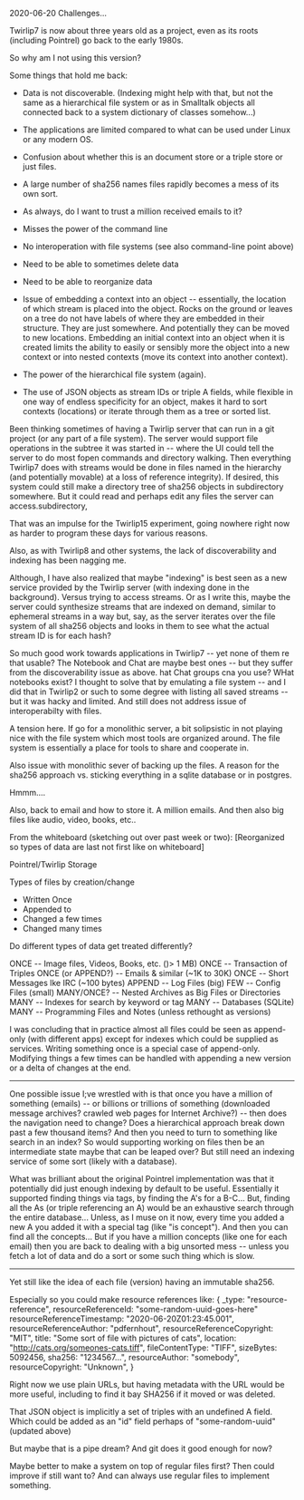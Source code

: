 2020-06-20 Challenges...

Twirlip7 is now about three years old as a project, even as its roots (including Pointrel) go back to the early 1980s.

So why am I not using this version?

Some things that hold me back:

* Data is not discoverable.
(Indexing might help with that, but not the same as a hierarchical file system or as in Smalltalk objects all connected back to a system dictionary of classes somehow...)

* The applications are limited compared to what can be used under Linux or any modern OS.

* Confusion about whether this is an document store or a triple store or just files.

* A large number of sha256 names files rapidly becomes a mess of its own sort.

* As always, do I want to trust a million received emails to it?

* Misses the power of the command line 

* No interoperation with file systems (see also command-line point above)

* Need to be able to sometimes delete data

* Need to be able to reorganize data

* Issue of embedding a context  into an object -- essentially, the location of which stream is placed into the object. Rocks on the ground or leaves on a tree do not have labels of where they are embedded in their structure. They are just somewhere. And potentially they can be moved to new locations. Embedding an initial context into an object when it is created limits the ability to easily or sensibly more the object into a new context or into nested contexts (move its context into another context).

* The power of the hierarchical file system (again).

* The use of JSON objects as stream IDs or triple A fields, while flexible in one way of endless specificity for an object, makes it hard to sort contexts (locations) or iterate through them as a tree or sorted list.

Been thinking sometimes of having a Twirlip server that can run in a git project (or any part of a file system). The server would support file operations in the subtree it was started in -- where the UI could tell the server to do most fopen commands and directory walking. Then everything Twirlip7 does with streams would be done in files named in the hierarchy (and potentially movable) at a loss of reference integrity). If desired, this system could still make a directory tree of sha256 objects in   subdirectory somewhere. But it could read and perhaps edit any files the server can access.subdirectory,

That was an impulse for the Twirlip15 experiment, going nowhere right now as harder to program these days for various reasons.

Also, as with Twirlip8 and other systems, the lack of discoverability and indexing has been nagging me.

Although, I have also realized that maybe "indexing" is best seen as a new service provided by the Twirlip server (with indexing done in the background). Versus trying to access streams. Or as I write this, maybe the server could synthesize streams that are indexed on demand, similar to ephemeral streams in a way but, say, as the server iterates over the file system of all sha256 objects and looks in them to see what the actual stream ID is for each hash?

So much good work towards applications in Twirlip7 -- yet none of them re that usable? The Notebook and Chat are maybe best ones -- but they suffer from the discoverability issue as above. hat Chat groups cna you use? WHat notebooks exist? I thought to solve that by emulating a file system -- and I did that in Twirlip2 or such to some degree with listing all saved streams -- but it was hacky and limited. And still does not address issue of interoperabilty with files.

A tension here. If go for a monolithic server, a bit solipsistic in not playing nice with the file system which most tools are organized around. The file system is essentially a place for tools to share and cooperate in. 

Also issue with monolithic sever of backing up the files. A reason for the sha256 approach vs. sticking everything in a sqlite database or in postgres. 

Hmmm....

Also, back to email and how to store it. A million emails. And then also big files like audio, video, books, etc..

From the whiteboard (sketching out over past week or two):
[Reorganized so types of data are last not first like on whiteboard]

Pointrel/Twirlip Storage

Types of files by creation/change
* Written Once
* Appended to
* Changed a few times
* Changed many times

Do different types of data get treated differently?

ONCE -- Image files, Videos, Books, etc. ()> 1 MB)
ONCE -- Transaction of Triples
ONCE (or APPEND?) -- Emails & similar (~1K to 30K)
ONCE -- Short Messages lke IRC (~100 bytes)
APPEND -- Log Files (big)
FEW -- Config Files (small)
MANY/ONCE? -- Nested Archives as Big Files or Directories
MANY -- Indexes for search by keyword or tag
MANY -- Databases (SQLite)
MANY -- Programming Files and Notes (unless rethought as versions)

I was concluding that in practice almost all files could be seen as append-only (with different apps) except for indexes which could be supplied as services. Writing something once is a special case of append-only. Modifying things a few times can be handled with appending a new version or a delta of changes at the end.

-----

One possible issue I;ve wrestled with is that once you have a million of something (emails) -- or billions or trillions of something (downloaded message archives? crawled web pages for Internet Archive?) -- then does the navigation need to change? Does a hierarchical approach break down past a few thousand items? And then you need to turn to something like search in an index? So would supporting working on files then be an intermediate state maybe that can be leaped over? But still need an indexing service of some sort (likely with a database).

What was brilliant about the original Pointrel implementation was that it potentially did just enough indexing by default to be useful. Essentially it supported finding things via tags, by finding the A's for a B-C... But, finding all the As (or triple referencing an A) would be an exhaustive search through the entire database... Unless, as I muse on it now, every time you added a new A you added it with a special tag (like "is concept"). And then you can find all the concepts... But if you have a million concepts (like one for each email) then you are back to dealing with a big unsorted mess -- unless you fetch a lot of data and do a sort or some such thing which is slow.

----

Yet still like the idea of each file (version) having an immutable sha256.

Especially so you could make resource references like:
{
    _type: "resource-reference",
    resourceReferenceId: "some-random-uuid-goes-here"
    resourceReferenceTimestamp: "2020-06-20Z01:23:45.001",
    resourceReferenceAuthor: "pdfernhout",
    resourceReferenceCopyright: "MIT",
    title: "Some sort of file with pictures of cats",
    location: "http://cats.org/someones-cats.tiff",
    fileContentType: "TIFF",
    sizeBytes: 5092456,
    sha256: "1234567...",
    resourceAuthor: "somebody",
    resourceCopyright: "Unknown",
}

Right now we use plain URLs, but having metadata with the URL would be more useful, including to find it bay SHA256 if it moved or was deleted.

That JSON object is implicitly a set of triples with an undefined A field. Which could be added as an "id" field perhaps of "some-random-uuid" (updated above)

But maybe that is a pipe dream? And git does it good enough for now?

Maybe better to make a system on top of regular files first? Then could improve if still want to? And can always use regular files to implement something.
